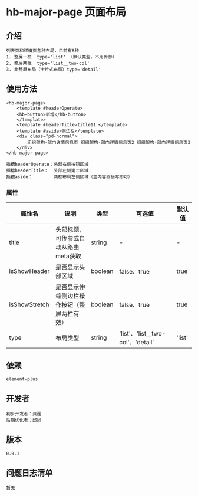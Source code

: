 # hb-major-page 页面布局

## 介绍
    列表页和详情页各种布局，目前有8种
    1. 整屏一栏  type='list' （默认类型，不用传参）
    2. 整屏两栏  type='list__two-col'
    3. 非整屏布局（卡片式布局）type='detail'

## 使用方法
    <hb-major-page>
        <template #headerOperate>
        <hb-button>新增</hb-button>
        </template>
        <template #headerTitle>title11 </template>
        <template #aside>侧边栏</template>
        <div class="pd-normal">
            组织架构-部门详情信息页 组织架构-部门详情信息页2 组织架构-部门详情信息页3
        </div>
    </hb-major-page>

    插槽headerOperate：头部右侧按钮区域
    插槽headerTitle：  头部左侧第二区域
    插槽aside：        两栏布局左侧区域（主内容直接写即可）
    

### 属性
| 属性名 | 说明       | 类型   | 可选值 | 默认值 |
| ------ | ---------- | ------ | ------ | ------ |
| title | 头部标题，可传参或自动从路由meta获取 | string | -  | -  |
| isShowHeader | 是否显示头部区域 | boolean | false、true  | true      |
| isShowStretch | 是否显示伸缩侧边栏操作按钮（整屏两栏有效） | boolean | false、true  | true      |
| type | 布局类型 | string | 'list'、'list__two-col'、'detail'| 'list' |

## 依赖
    element-plus

## 开发者
    初步开发者：龚磊
    后期优化者：邱凤
## 版本
    0.0.1

## 问题日志清单
    暂无